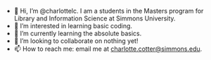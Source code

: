 - 👋 Hi, I’m @charlottelc. I am a students in the Masters program for Library and Information Science at Simmons University. 
- 👀 I’m interested in learning basic coding.
- 🌱 I’m currently learning the absolute basics.
- 💞️ I’m looking to collaborate on nothing yet!
- 📫 How to reach me: email me at charlotte.cotter@simmons.edu.

<!---
charlottelc/charlottelc is a ✨ special ✨ repository because its `README.md` (this file) appears on your GitHub profile.
You can click the Preview link to take a look at your changes.
--->

